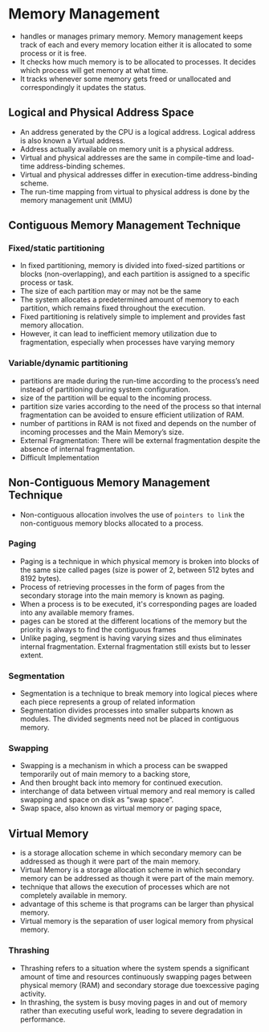 # Memory Management
- handles or manages primary memory. Memory management keeps track of each and every memory location either it is allocated to some process or it is free. 
- It checks how much memory is to be allocated to processes. It decides which process will get memory at what time. 
- It tracks whenever some memory gets freed or unallocated and correspondingly it updates the status.

## Logical and Physical Address Space
- An address generated by the CPU is a logical address. Logical address is also known a Virtual address.
- Address actually available on memory unit is a physical address. 
- Virtual and physical addresses are the same in compile-time and load-time address-binding schemes. 
- Virtual and physical addresses differ in execution-time address-binding scheme.
- The run-time mapping from virtual to physical address is done by the memory management unit (MMU)

## Contiguous Memory Management Technique
### Fixed/static partitioning 
- In fixed partitioning, memory is divided into fixed-sized partitions or blocks (non-overlapping), and each partition is assigned to a specific process or task.
- The size of each partition may or may not be the same
- The system allocates a predetermined amount of memory to each partition, which remains fixed throughout the execution.
- Fixed partitioning is relatively simple to implement and provides fast memory allocation. 
- However, it can lead to inefficient memory utilization due to fragmentation, especially when processes have varying memory

### Variable/dynamic partitioning 
- partitions are made during the run-time according to the process’s need instead of partitioning during system configuration.
- size of the partition will be equal to the incoming process.
- partition size varies according to the need of the process so that internal fragmentation can be avoided to ensure efficient utilization of RAM.
- number of partitions in RAM is not fixed and depends on the number of incoming processes and the Main Memory’s size.
- External Fragmentation: There will be external fragmentation despite the absence of internal fragmentation.
- Difficult Implementation

## Non-Contiguous Memory Management Technique
- Non-contiguous allocation involves the use of ```pointers to link``` the non-contiguous memory blocks allocated to a process. 
### Paging
- Paging is a technique in which physical memory is broken into blocks of the same size called pages (size is power of 2, between 512 bytes and 8192 bytes).
- Process of retrieving processes in the form of pages from the secondary storage into the main memory is known as paging.
- When a process is to be executed, it's corresponding pages are loaded into any available memory frames.
- pages can be stored at the different locations of the memory but the priority is always to find the contiguous frames
- Unlike paging, segment is having varying sizes and thus eliminates internal fragmentation. External fragmentation still exists but to lesser extent.

### Segmentation
- Segmentation is a technique to break memory into logical pieces where each piece represents a group of related information
- Segmentation divides processes into smaller subparts known as modules. The divided segments need not be placed in contiguous memory.
  
### Swapping
- Swapping is a mechanism in which a process can be swapped temporarily out of main memory to a backing store,
- And then brought back into memory for continued execution.
- interchange of data between virtual memory and real memory is called swapping and space on disk as “swap space”.
- Swap space, also known as virtual memory or paging space,

## Virtual Memory
- is a storage allocation scheme in which secondary memory can be addressed as though it were part of the main memory.
- Virtual Memory is a storage allocation scheme in which secondary memory can be addressed as though it were part of the main memory.
- technique that allows the execution of processes which are not completely available in memory.
- advantage of this scheme is that programs can be larger than physical memory.
- Virtual memory is the separation of user logical memory from physical memory.

### Thrashing
- Thrashing refers to a situation where the system spends a significant amount of time and resources continuously swapping pages between physical memory (RAM) and secondary storage due toexcessive paging activity.
- In thrashing, the system is busy moving pages in and out of memory rather than executing useful work, leading to severe degradation in performance.
